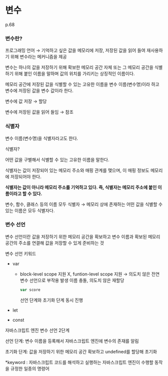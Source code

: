 # 변수

p.68

### 변수란?

프로그래밍 언어 → 기억하고 싶은 값을 메모리에 저장, 저장된 값을 읽어 들여 재사용하기 위해 변수라는 메커니즘을 제공

변수는 하나의 값을 저장하기 위해 확보한 메모리 공간 자체 또는 그 메모리 공간을 식별하기 위해 붙인 이름을 말하며 값의 위치를 가리키는 상징적인 이름이다. 

메모리 공간에 저장된 값을 식별할 수 있는 고유한 이름을 변수 이름(변수명)이라 하고 변수에 저장된 값을 변수 값이라 한다. 

변수에 값 저장 → 할당 

변수에 저장된 값을 읽어 들임 → 참조 

### 식별자

변수 이름(변수명)을 식별자라고도 한다.

식별자? 

어떤 값을 구별해서 식별할 수 있는 고유한 이름을 말한다. 

식별자는 값이 저장되어 있는 메모리 주소와 매핑 관계를 맺으며, 이 매핑 정보도 메모리에 저장되어야 한다. 

**식별자는 값이 아니라 메모리 주소를 기억하고 있다. 즉, 식별자는 메모리 주소에 붙인 이름이라고 할 수 있다.** 

변수, 함수, 클래스 등의 이름 모두 식별자 → 메모리 상에 존재하는 어떤 값을 식별할 수 있는 이름은  모두 식별자다. 

### 변수 선언

변수 선언이란 값을 저장하기 위한 메모리 공간을 확보하고 변수 이름과 확보된 메모리 공간의 주소를 연결해 값을 저장할 수 있게 준비하는 것

변수 선언 키워드 

- var
    - block-level scope 지원  X, funtion-level scope 지원 
    → 의도치 않은 전연 변수 선언으로 부작용 발생 
    이름 충돌, 의도치 않은 재할당
        
        ```jsx
        var score 
        ```
        
        선언 단계와 초기화 단계 동시 진행 
        
- let
- const

자바스크립트 엔진 변수 선언 2단계

선언 단계: 변수 이름을 등록해서 자바스크립트 엔진에 변수의 존재를 알림

초기화 단계: 값을 저장하기 위한 메모리 공간 확보하고 undefined를 할당해 초기화  

*keyword : 자바스크립트 코드를 해석하고 실행하는 자바스크립트 엔진이 수행할 동작을 규정한 일종의 명령어
